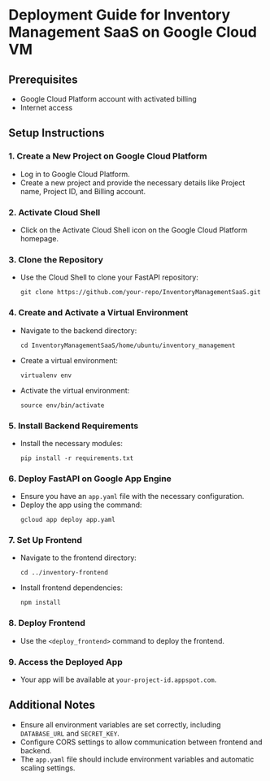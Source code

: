 # Deployment Guide for Inventory Management SaaS on Google Cloud VM

## Prerequisites
- Google Cloud Platform account with activated billing
- Internet access

## Setup Instructions

### 1. Create a New Project on Google Cloud Platform
- Log in to Google Cloud Platform.
- Create a new project and provide the necessary details like Project name, Project ID, and Billing account.

### 2. Activate Cloud Shell
- Click on the Activate Cloud Shell icon on the Google Cloud Platform homepage.

### 3. Clone the Repository
- Use the Cloud Shell to clone your FastAPI repository:
  ```
  git clone https://github.com/your-repo/InventoryManagementSaaS.git
  ```

### 4. Create and Activate a Virtual Environment
- Navigate to the backend directory:
  ```
  cd InventoryManagementSaaS/home/ubuntu/inventory_management
  ```
- Create a virtual environment:
  ```
  virtualenv env
  ```
- Activate the virtual environment:
  ```
  source env/bin/activate
  ```

### 5. Install Backend Requirements
- Install the necessary modules:
  ```
  pip install -r requirements.txt
  ```

### 6. Deploy FastAPI on Google App Engine
- Ensure you have an `app.yaml` file with the necessary configuration.
- Deploy the app using the command:
  ```
  gcloud app deploy app.yaml
  ```

### 7. Set Up Frontend
- Navigate to the frontend directory:
  ```
  cd ../inventory-frontend
  ```
- Install frontend dependencies:
  ```
  npm install
  ```

### 8. Deploy Frontend
- Use the `<deploy_frontend>` command to deploy the frontend.

### 9. Access the Deployed App
- Your app will be available at `your-project-id.appspot.com`.

## Additional Notes
- Ensure all environment variables are set correctly, including `DATABASE_URL` and `SECRET_KEY`.
- Configure CORS settings to allow communication between frontend and backend.
- The `app.yaml` file should include environment variables and automatic scaling settings.
